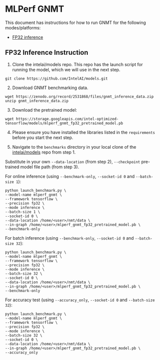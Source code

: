 # MLPerf GNMT

This document has instructions for how to run GNMT for the
following modes/platforms:
* [FP32 inference](#fp32-inference-instructions)

## FP32 Inference Instruction

1. Clone the intelai/models repo.
This repo has the launch script for running the model, which we will
use in the next step.
```
git clone https://github.com/IntelAI/models.git
```

2. Download GNMT benchmarking data.
```
wget https://zenodo.org/record/2531868/files/gnmt_inference_data.zip
unzip gnmt_inference_data.zip
```

3. Download the pretrained model:
```
wget https://storage.googleapis.com/intel-optimized-tensorflow/models/mlperf_gnmt_fp32_pretrained_model.pb
```

4. Please ensure you have installed the libraries listed in the
`requirements` before you start the next step.

5. Navigate to the `benchmarks` directory in your local clone of
the [intelai/models](https://github.com/IntelAI/models) repo from step 1.

Substitute in your own `--data-location` (from step 2), `--checkpoint` pre-trained
model file path (from step 3).

For online inference (using `--benchmark-only`, `--socket-id 0` and `--batch-size 1`):
```
python launch_benchmark.py \
--model-name mlperf_gnmt \
--framework tensorflow \
--precision fp32 \
--mode inference \
--batch-size 1 \
--socket-id 0 \
--data-location /home/<user>/nmt/data \
--in-graph /home/<user>/mlperf_gnmt_fp32_pretrained_model.pb \
--benchmark-only
```

For batch inference (using `--benchmark-only`, `--socket-id 0` and `--batch-size 32`):
```
python launch_benchmark.py \
--model-name mlperf_gnmt \
--framework tensorflow \
--precision fp32 \
--mode inference \
--batch-size 32 \
--socket-id 0 \
--data-location /home/<user>/nmt/data \
--in-graph /home/<user>/mlperf_gnmt_fp32_pretrained_model.pb \
--benchmark-only
```

For accuracy test (using `--accuracy_only`, `--socket-id 0` and `--batch-size 32`):
```
python launch_benchmark.py \
--model-name mlperf_gnmt \
--framework tensorflow \
--precision fp32 \
--mode inference \
--batch-size 32 \
--socket-id 0 \
--data-location /home/<user>/nmt/data \
--in-graph /home/<user>/mlperf_gnmt_fp32_pretrained_model.pb \
--accuracy_only
```
